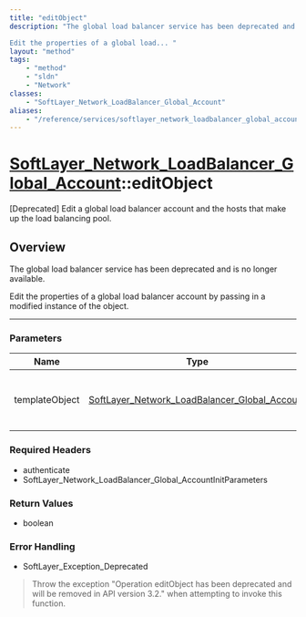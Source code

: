 ```yaml
---
title: "editObject"
description: "The global load balancer service has been deprecated and is no longer available. 

Edit the properties of a global load... "
layout: "method"
tags:
    - "method"
    - "sldn"
    - "Network"
classes:
    - "SoftLayer_Network_LoadBalancer_Global_Account"
aliases:
    - "/reference/services/softlayer_network_loadbalancer_global_account/editObject"
---
```

# [SoftLayer_Network_LoadBalancer_Global_Account](/reference/services/SoftLayer_Network_LoadBalancer_Global_Account)::editObject

[Deprecated] Edit a global load balancer account and the hosts that make up the load balancing pool.


## Overview 
The global load balancer service has been deprecated and is no longer available. 

Edit the properties of a global load balancer account by passing in a modified instance of the object. 

-----

### Parameters 
|Name | Type | Description |
| --- | --- | --- |
|templateObject| <a href='/reference/datatypes/SoftLayer_Network_LoadBalancer_Global_Account'>SoftLayer_Network_LoadBalancer_Global_Account </a>| A skeleton SoftLayer_Network_LoadBalancer_Global_Account object with only the properties defined that you wish to change. Unchanged properties are left alone.|


### Required Headers
* authenticate
* SoftLayer_Network_LoadBalancer_Global_AccountInitParameters


### Return Values
* boolean



### Error Handling

* SoftLayer_Exception_Deprecated 

> Throw the exception "Operation editObject has been deprecated and will be removed in API version 3.2." when attempting to invoke this function. 



